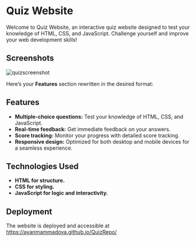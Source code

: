 # Quiz Website

Welcome to Quiz Website, an interactive quiz website designed to test your knowledge of HTML, CSS, and JavaScript. Challenge yourself and improve your web development skills!

## Screenshots

![quizscreenshot](https://github.com/user-attachments/assets/4cecbf18-4b80-443b-9ad2-a35cd217468c)




Here’s your **Features** section rewritten in the desired format:

## Features

- **Multiple-choice questions:** Test your knowledge of HTML, CSS, and JavaScript.
- **Real-time feedback:** Get immediate feedback on your answers.
- **Score tracking:** Monitor your progress with detailed score tracking.
- **Responsive design:** Optimized for both desktop and mobile devices for a seamless experience. 

## Technologies Used

- **HTML for structure.**
- **CSS for styling.**
- **JavaScript for logic and interactivity.**

## Deployment

The website is deployed and accessible at https://ayanmammadova.github.io/QuizRepo/

